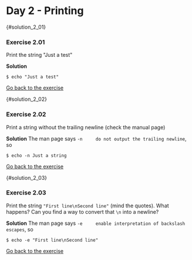 # Day 2 - Printing

{#solution_2_01}
### Exercise 2.01
Print the string "Just a test"

**Solution**
```
$ echo "Just a test"
```

[Go back to the exercise](#exercise_2_01)

{#solution_2_02}
### Exercise 2.02
Print a string without the trailing newline (check the manual page)

**Solution**
The man page says `-n     do not output the trailing newline`, so

```
$ echo -n Just a string
```

[Go back to the exercise](#exercise_2_02)

{#solution_2_03}
### Exercise 2.03
Print the string `"First line\nSecond line"` (mind the quotes). What happens? Can you find a way to convert that `\n` into a newline?

**Solution**
The man page says `-e     enable interpretation of backslash escapes`, so

```
$ echo -e "First line\nSecond line"
```

[Go back to the exercise](#exercise_2_03)


